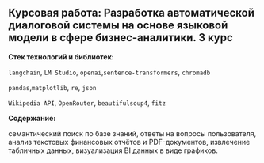 ## Курсовая работа: Разработка автоматической диалоговой системы на основе языковой модели в сфере бизнес-аналитики. 3 курс

**Стек технологий и библиотек:** 

`langchain`, `LM Studio`,  `openai`,`sentence-transformers`, `chromadb`

`pandas`,`matplotlib`,  `re`, `json`

`Wikipedia API`, `OpenRouter`, `beautifulsoup4`, `fitz`

**Содержание:** 

семантический поиск по базе знаний, ответы на вопросы пользователя, анализ текстовых финансовых отчётов и PDF-документов, извлечение табличных данных,  визуализация BI данных в виде графиков.
